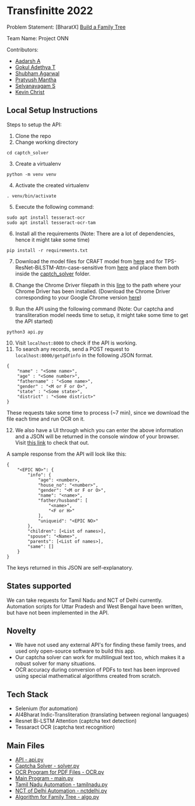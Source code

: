 # Transfinitte 2022

Problem Statement: [BharatX] [Build a Family Tree](https://quartz-artichoke-67d.notion.site/Hackathon-Problem-Statement-7f6ebf8bbc694cd18c355eb9433d1197)

Team Name: Project ONN

Contributors:
- [Aadarsh A](https://github.com/aadarsh-ram)
- [Gokul Adethya T](https://github.com/FrozenWolf-Cyber/)
- [Shubham Agarwal](https://github.com/shubham-1806)
- [Pratyush Mantha](https://github.com/pratyush-1)
- [Selvanayagam S](https://github.com/S-Selvanayagam)
- [Kevin Christ](https://github.com/zabarudo)

## Local Setup Instructions

Steps to setup the API:
1. Clone the repo
2. Change working directory 
```
cd captch_solver
```
3. Create a virtualenv
```
python -m venv venv
```
4. Activate the created virtualenv
```
. venv/bin/activate
```
5. Execute the following command:
```
sudo apt install tesseract-ocr
sudo apt install tesseract-ocr-tam
```
6. Install all the requirements (Note: There are a lot of dependencies, hence it might take some time)
```
pip install -r requirements.txt
```
7. Download the model files for CRAFT model from [here](https://drive.google.com/file/d/1Jk4eGD7crsqCCg9C9VjCLkMN3ze8kutZ/view) and for TPS-ResNet-BiLSTM-Attn-case-sensitive from [here](https://drive.google.com/file/d/1ajONZOgiG9pEYsQ-eBmgkVbMDuHgPCaY/view) and place them both inside the [captch_solver](https://github.com/aadarsh-ram/transfinitte2022/tree/main/captch_solver) folder.

8. Change the Chrome Driver filepath in this [line](https://github.com/aadarsh-ram/transfinitte2022/blob/main/captch_solver/main.py#L41) to the path where your Chrome Driver has been installed.
(Download the Chrome Driver corresponding to your Google Chrome version [here](https://chromedriver.chromium.org/downloads))

9. Run the API using the following command (Note: Our captcha and transliteration model needs time to setup, it might take some time to get the API started)
```
python3 api.py
```
10. Visit `localhost:8000` to check if the API is working.
11. To search any records, send a POST request to `localhost:8000/getpdfinfo` in the following JSON format.
```
{
    "name" : "<Some name>",
    "age" : "<Some number>",
    "fathername" : "<Some name>",
    "gender" : "<M or F or O>",
    "state" : "<Some state>",
    "district" : "<Some district>"
}
```
These requests take some time to process (~7 min), since we download the file each time and run OCR on it.

12. We also have a UI through which you can enter the above information and a JSON will be returned in the console window of your browser. Visit [this link](./frontend/test.html) to check that out.

A sample response from the API will look like this:
```
{
    "<EPIC NO>": {
        "info": {
            "age": <number>,
            "house_no": "<number>",
            "gender": "<M or F or O>",
            "name": "<name>",
            "father/husband": [
                "<name>",
                "<F or H>"
            ],
            "uniqueid": "<EPIC NO>"
        },
        "children": [<List of names>],
        "spouse": "<Name>",
        "parents": [<List of names>],
        "same": []
    }
}
```
The keys returned in this JSON are self-explanatory.

## States supported
We can take requests for Tamil Nadu and NCT of Delhi currently. Automation scripts for Uttar Pradesh and West Bengal have been written, but have not been implemented in the API.

## Novelty
- We have not used any external API's for finding these family trees, and used only open-source software to build this app. 
- Our captcha solver can work for multilingual text too, which makes it a robust solver for many situations.
- OCR accuracy during conversion of PDFs to text has been improved using special mathematical algorithms created from scratch.

## Tech Stack
- Selenium (for automation)
- AI4Bharat Indic-Transliteration (translating between regional languages)
- Resnet Bi-LSTM Attention (captcha text detection)
- Tessaract OCR (captcha text recognition)

## Main Files
- [API - api.py](./captch_solver/api.py)
- [Captcha Solver - solver.py](./captch_solver/solver.py)
- [OCR Program for PDF Files - OCR.py](./captch_solver/OCR.py)
- [Main Program - main.py](./captch_solver/main.py)
- [Tamil Nadu Automation - tamilnadu.py](./captch_solver/tamilnadu.py)
- [NCT of Delhi Automation - nctdelhi.py](./captch_solver/nctdelhi.py)
- [Algorithm for Family Tree - algo.py](./captch_solver/algo.py)
